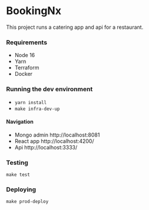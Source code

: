 

# BookingNx

This project runs a catering app and api for a restaurant.

### Requirements

- Node 16
- Yarn
- Terraform
- Docker

### Running the dev environment

- ```yarn install```
- ```make infra-dev-up```

#### Navigation
- Mongo admin http://localhost:8081
- React app http://localhost:4200/
- Api http://localhost:3333/

### Testing
```make test```

### Deploying

```make prod-deploy```

